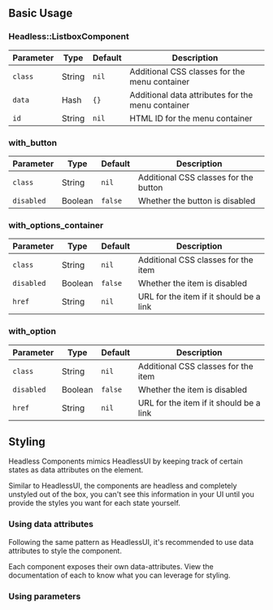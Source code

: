 ## Basic Usage

### Headless::ListboxComponent

| Parameter   | Type   | Default | Description                                |
|--------|--------|---------|--------------------------------------------|
| `class` | String | `nil`   | Additional CSS classes for the menu container |
| `data`  | Hash   | `{}`    | Additional data attributes for the menu container |
| `id`    | String | `nil`   | HTML ID for the menu container             |

### with_button

| Parameter      | Type    | Default | Description                            |
|-----------|---------|---------|----------------------------------------|
| `class`   | String  | `nil`   | Additional CSS classes for the button  |
| `disabled`| Boolean | `false` | Whether the button is disabled         |

### with_options_container

| Parameter      | Type    | Default | Description                            |
|-----------|---------|---------|----------------------------------------|
| `class`   | String  | `nil`   | Additional CSS classes for the item    |
| `disabled`| Boolean | `false` | Whether the item is disabled           |
| `href`    | String  | `nil`   | URL for the item if it should be a link |

### with_option

| Parameter      | Type    | Default | Description                            |
|-----------|---------|---------|----------------------------------------|
| `class`   | String  | `nil`   | Additional CSS classes for the item    |
| `disabled`| Boolean | `false` | Whether the item is disabled           |
| `href`    | String  | `nil`   | URL for the item if it should be a link |


## Styling

Headless Components mimics HeadlessUI by keeping track of certain states as data attributes on the element.

Similar to HeadlessUI, the components are headless and completely unstyled out of the box, you can't see this information in your UI until you provide the styles you want for each state yourself.

### Using data attributes

Following the same pattern as HeadlessUI, it's recommended to use data attributes to style the component.

Each component exposes their own data-attributes. View the documentation of each to know what you can leverage for styling.

### Using parameters 